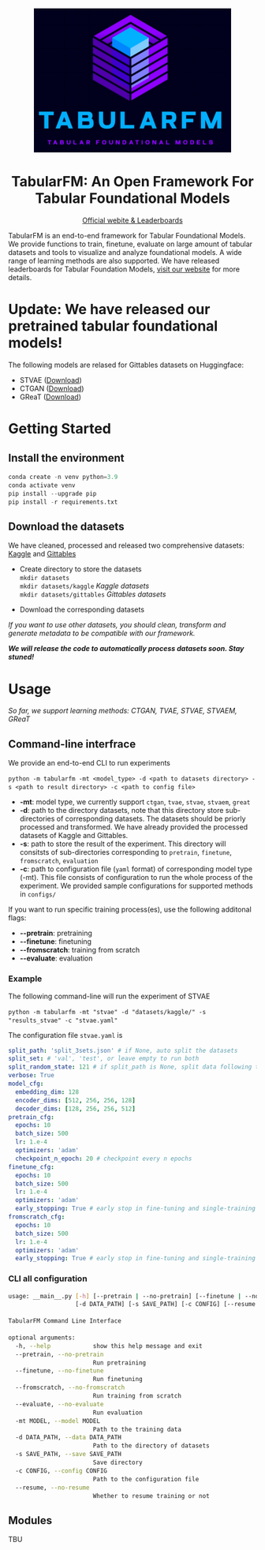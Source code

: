 

<div align="center">
<br/>
<p align="center">
    <img src="logo.jpeg" width=400>
</p>

<h1> TabularFM: An Open Framework For Tabular Foundational Models </h1>

<span><a href="https://tabularfm.github.io" target="_blank">Official webite & Leaderboards</a></span>
</div>

TabularFM is an end-to-end framework for Tabular Foundational Models. We provide functions to train, finetune, evaluate on large amount of tabular datasets and tools to visualize and analyze foundational models. A wide range of learning methods are also supported. We have released leaderboards for Tabular Foundation Models, [visit our website](https://tabularfm.github.io) for more details. 

# Update: We have released our pretrained tabular foundational models!
The following models are relased for Gittables datasets on Huggingface:
* STVAE ([Download](https://huggingface.co/lamthuy/stvae_gittables))
* CTGAN ([Download](https://huggingface.co/lamthuy/ctgan_gittables))
* GReaT ([Download](https://huggingface.co/lamthuy/great_gittables))


# Getting Started

## Install the environment

```python
conda create -n venv python=3.9
conda activate venv
pip install --upgrade pip
pip install -r requirements.txt
```

## Download the datasets
We have cleaned, processed and released two comprehensive datasets: [Kaggle](https://drive.google.com/drive/folders/1HnRTMBbX9kTUiDZ4pjNSWaM5SJLUSULx?usp=drive_link) and [Gittables](https://drive.google.com/file/d/10jBLjilKI5MJ_qXyDKxJFfN9ez9y9ydv/view?usp=drive_link)

* Create directory to store the datasets  
`mkdir datasets`  
`mkdir datasets/kaggle`  *Kaggle datasets*  
`mkdir datasets/gittables` *Gittables datasets*

* Download the corresponding datasets  

*If you want to use other datasets, you should clean, transform and generate metadata to be compatible with our framework.*

***We will release the code to automatically process datasets soon. Stay stuned!***

# Usage

*So far, we support learning methods: CTGAN, TVAE, STVAE, STVAEM, GReaT*

## Command-line interfrace
We provide an end-to-end CLI to run experiments  

`python -m tabularfm -mt <model_type> -d <path to datasets directory> -s <path to result directory> -c <path to config file>`  

* **-mt**: model type, we currently support `ctgan`, `tvae`, `stvae`, `stvaem`, `great`
* **-d**: path to the directory datasets, note that this directory store sub-directories of corresponding datasets. The datasets should be priorly processed and transformed. We have already provided the processed datasets of Kaggle and Gittables.
* **-s**: path to store the result of the experiment. This directory will consitsts of sub-directories corresponding to `pretrain`, `finetune`, `fromscratch`, `evaluation`
* **-c**: path to configuration file (`yaml` format) of corresponding model type (-mt). This file consists of configuration to run the whole process of the experiment. We provided sample configurations for supported methods in `configs/`

If you want to run specific training process(es), use the following additonal flags:
* **--pretrain**: pretraining
* **--finetune**: finetuning
* **--fromscratch**: training from scratch
* **--evaluate**: evaluation

### Example

The following command-line will run the experiment of STVAE  

`python -m tabularfm -mt "stvae" -d "datasets/kaggle/" -s "results_stvae" -c "stvae.yaml"`

The configuration file `stvae.yaml` is

```yaml
split_path: 'split_3sets.json' # if None, auto split the datasets
split_set: # 'val', 'test', or leave empty to run both
split_random_state: 121 # if split_path is None, split data following this random state
verbose: True
model_cfg:
  embedding_dim: 128
  encoder_dims: [512, 256, 256, 128]
  decoder_dims: [128, 256, 256, 512]
pretrain_cfg:
  epochs: 10
  batch_size: 500
  lr: 1.e-4
  optimizers: 'adam'
  checkpoint_n_epoch: 20 # checkpoint every n epochs
finetune_cfg:
  epochs: 10
  batch_size: 500
  lr: 1.e-4
  optimizers: 'adam'
  early_stopping: True # early stop in fine-tuning and single-training
fromscratch_cfg:
  epochs: 10
  batch_size: 500
  lr: 1.e-4
  optimizers: 'adam'
  early_stopping: True # early stop in fine-tuning and single-training
```

### CLI all configuration

```bash
usage: __main__.py [-h] [--pretrain | --no-pretrain] [--finetune | --no-finetune] [--fromscratch | --no-fromscratch] [--evaluate | --no-evaluate] [-mt MODEL]
                   [-d DATA_PATH] [-s SAVE_PATH] [-c CONFIG] [--resume | --no-resume]

TabularFM Command Line Interface

optional arguments:
  -h, --help            show this help message and exit
  --pretrain, --no-pretrain
                        Run pretraining
  --finetune, --no-finetune
                        Run finetuning
  --fromscratch, --no-fromscratch
                        Run training from scratch
  --evaluate, --no-evaluate
                        Run evaluation
  -mt MODEL, --model MODEL
                        Path to the training data
  -d DATA_PATH, --data DATA_PATH
                        Path to the directory of datasets
  -s SAVE_PATH, --save SAVE_PATH
                        Save directory
  -c CONFIG, --config CONFIG
                        Path to the configuration file
  --resume, --no-resume
                        Whether to resume training or not
```

## Modules
TBU

